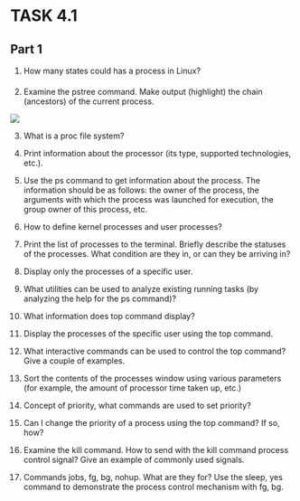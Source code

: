 # TASK 4.1

## Part 1


1. How many states could has a process in Linux?

####

2. Examine the pstree command. Make output (highlight) the chain (ancestors) of the current process.

![](https://github.com/ArturMaksymchuk/materialsEpam/blob/master/m4/task3/1-2.png)

3. What is a proc file system?



4. Print information about the processor (its type, supported technologies, etc.).



5. Use the ps command to get information about the process. The information should be as follows: the owner of the process, the arguments with which the process was launched for execution, the group owner of this process, etc.



6. How to define kernel processes and user processes?



7. Print the list of processes to the terminal. Briefly describe the statuses of the processes. What condition are they in, or can they be arriving in?



8. Display only the processes of a specific user.



9. What utilities can be used to analyze existing running tasks (by analyzing the help for the ps command)?



10. What information does top command display?



11. Display the processes of the specific user using the top command.



12. What interactive commands can be used to control the top command? Give a couple of examples.



13. Sort the contents of the processes window using various parameters (for example, the amount of processor time taken up, etc.)



14. Concept of priority, what commands are used to set priority?



15. Can I change the priority of a process using the top command? If so, how?



16. Examine the kill command. How to send with the kill command process control signal? Give an example of commonly used signals.



17. Commands jobs, fg, bg, nohup. What are they for? Use the sleep, yes command to demonstrate the process control mechanism with fg, bg.



